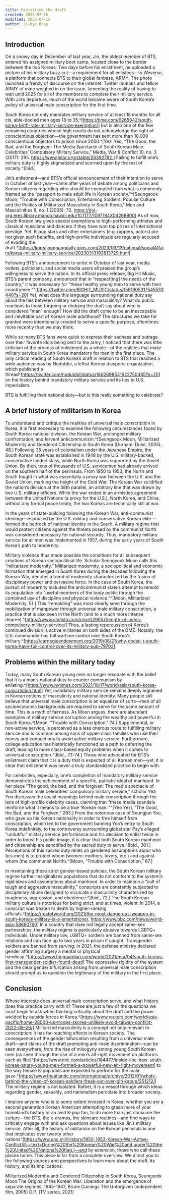 ```yaml
---
title: Revisiting the draft
created: 2023-07-15
modified: 2023-07-15
author: Ji-hye Rhee
---
```


## Introduction

On a snowy day in December of last year, Jin, the oldest member
of BTS, entered his assigned military boot camp, located close to
the border between the two Koreas. Two days before his
enlistment, he uploaded a picture of his military buzz cut—a
requirement for all enlistees—to Weverse, a platform that
connects BTS to their global fanbase, ARMY. The photo launched a
frenzy of discourse on the internet: Twitter mutuals and fellow
ARMY of mine weighed in on the issue, lamenting the reality of
having to wait until 2025 for all of the members to complete
their military service. With Jin’s departure, much of the world
became aware of South Korea’s policy of universal male
conscription for the first time.

South Korea not only mandates military service of at least 18
months for all cis, able-bodied men ages 18 to
35,^[https://time.com/6265842/south-korea-birth-rate-military-service-exemption/]
but is also one of the few remaining countries whose high courts
do not acknowledge the right of conscientious objection—the
government has sent more than 10,000 conscientious objectors to
prison since 2000.^[Yezi Yeo, “The Good, the Bad, and the
Forgiven: The Media Spectacle of South Korean Male Celebrities’
Compulsory Military Service,” Media, War & Conflict 10, no. 3
(2017): 295. https://www.jstor.org/stable/26392782.] Failing to
fulfill one’s military duty is highly stigmatized and scorned
upon by the rest of society.^[Ibid.]

Jin’s enlistment—and BTS’s official announcement of their
intention to serve in October of last year—came after years of
debate among politicians and Korean citizens regarding who should
be exempted from what is commonly framed as the “passport to male
adult life in Korean society.”^[Seungsook Moon, “Trouble with
Conscription, Entertaining Soldiers: Popular Culture and the
Politics of Militarized Masculinity in South Korea,” Men and
Masculinities 8, no. 1 (2005): 72.
https://doi-org.eres.library.manoa.hawaii.edu/10.1177/1097184X04268800]
As of now, South Korean law gives special exemptions to
high-performing athletes and classical musicians and dancers if
they have won top prizes of international prestige. Yet, K-pop
stars and other entertainers (e.g. rappers, actors) are not given
such benefits, and high-profile individuals are regularly accused
of evading the
draft.^[https://koreajoongangdaily.joins.com/2023/03/13/national/socialAffairs/korea-military-military-service/20230313193813729.html]

Following BTS’s announcement to enlist in October of last year,
media outlets, politicians, and social media users all praised
the group’s willingness to serve the nation. In its official
press release, Big Hit Music, BTS’s parent company, announced
that in “respect[ing] the needs of the country,” it was necessary
for “these healthy young men to serve with their
countrymen.”^[https://twitter.com/BIGHIT_MUSIC/status/1581905317545533440?s=20]
Yet, what does this language surrounding national duty say about
the ties between military service and masculinity? What do public
reactions to those forgoing or dodging the draft say about who is
considered “man” enough? How did the draft come to be an
inescapable and inevitable part of Korean male adulthood? The
structures we take for granted were intentionally created to
serve a specific purpose, oftentimes more recently than we may
think.

While so many BTS fans were quick to express their sadness and
outrage over their favorite idols being sent to the army, I
noticed that there was little criticism of the process of
enlistment as a whole—of the realities that make military service
in South Korea mandatory for men in the first place. The only
critical reading of South Korea’s draft in relation to BTS that
reached a wide audience was by Nodutdol, a leftist Korean
diasporic organization, which published a
thread^[https://twitter.com/nodutdol/status/1602698541922750465?s=20]
on the history behind mandatory military service and its ties to
U.S. imperialism.

BTS is fulfilling their national duty—but is this really
something to celebrate?

## A brief history of militarism in Korea

To understand and critique the realities of universal male
conscription in Korea, it is first necessary to examine the
following circumstances faced by South Korea: national division,
the Korean War, prolonged military confrontation, and fervent
anticommunism.^[Seungsook Moon, Militarized Modernity and
Gendered Citizenship in South Korea (Durham: Duke, 2005), 48.]
Following 35 years of colonialism under the Japanese Empire, the
South Korean state was established in 1948 by the U.S.
military-backed, conservative landed class, while North Korea was
supported by the Soviet Union. By then, tens of thousands of U.S.
servicemen had already arrived on the southern half of the
peninsula. From 1950 to 1953, the North and South fought in what
was essentially a proxy war between the U.S. and the Soviet
Union, marking the height of the Cold War. The Korean War
solidified the nation’s division at the 38th parallel, an
arbitrary line that was drawn by two U.S. military officers.
While the war ended in an armistice agreement between the United
Nations (a proxy for the U.S.), North Korea, and China, without
any formal peace treaty, the two Koreas are technically still at
war.

In the years of state-building following the Korean War,
anti-communist ideology—espoused by the U.S. military and
conservative Korean elite —formed the bedrock of national
identity in the South. A military regime that would protect
citizens against the threats posed by the communist North was
considered necessary for national security. Thus, mandatory
military service for all men was implemented in 1957, during the
early years of South Korea’s path to modernity.

Military violence thus made possible the conditions for all
subsequent creations of Korean sociopolitical life. Scholar
Seongsook Moon calls this “militarized modernity.” Militarized
modernity, a sociopolitical and economic formation that emerged
in South Korea during the decades following the Korean War,
denotes a trend of modernity characterized by the fusion of
disciplinary power and pervasive force. In the case of South
Korea, the pursuit of modernity included the anticommunist
state’s attempt to remold its population into “useful members of
the body politic through the combined use of discipline and
physical violence.”^[Moon, Militarized Modernity, 51.] This
“remolding” was most clearly seen through the mobilization of
manpower through universal male military conscription, a practice
that is also seen in the North (and to a much more intense
degree).^[https://www.statista.com/chart/29057/length-of-mens-compulsory-military-service/]
Thus, a lasting repercussion of Korea’s continued division is
active militaries on both sides of the DMZ. Notably, the U.S.
commander has full wartime control over South Korea’s
military.^[https://carnegieendowment.org/2019/08/21/why-doesn-t-south-korea-have-full-control-over-its-military-pub-79702]

## Problems within the military today

Today, many South Korean young men no longer resonate with the
belief that it is a man’s national duty to counter communism by
enlisting.^[https://www.nytimes.com/2021/10/17/world/asia/south-korea-conscription.html]
Yet, mandatory military service remains deeply ingrained in
Korean notions of masculinity and national identity. Many people
still believe that universal male conscription is an equalizer of
sorts—men of all socioeconomic backgrounds are required to serve
for the same amount of time. This is a myth of fairness. As Moon
argues, there are abundant examples of military service
corruption among the wealthy and powerful in South Korea.^[Moon,
“Trouble with Conscription,” 74.] Supplemental, or non-active
service, is perceived as a less onerous route to fulfilling
military service and is common among sons of upper-class families
who use their money and connections to avoid active military
service. Furthermore, college education has historically
functioned as a path to deferring the draft, leading to more
class-based equity problems when it comes to universal
conscription.^[Ibid., 73-74.] Those who advocated for BTS’s
enlistment claim that it is a duty that is expected of all Korean
men—yet, it is clear that enlistment was never a truly
standardized practice to begin with.

For celebrities, especially, one’s completion of mandatory
military service demonstrates the achievement of a specific,
patriotic ideal of manhood. In her piece “The good, the bad, and
the forgiven: The media spectacle of South Korean male
celebrities’ compulsory military service,” scholar Yezi Yeo
discusses the social meanings behind male conscription through
the lens of high-profile celebrity cases, claiming that “these
media scandals reinforce what it means to be a true ‘Korean
man.’”^[Yeo Yezi, “The Good, the Bad, and the Forgiven,” 293.]
From the notorious case of Seungjun Yoo, who gave up his Korean
nationality in order to free himself from conscription, which led
to the government banning Yoo’s entry to South Korea
indefinitely, to the controversy surrounding global star Psy’s
alleged “undutiful” military service performance and his decision
to enlist twice in order to boost his public image, it is clear
that both South Korean manhood and citizenship are sanctified by
the sacred duty to serve.^[Ibid., 301.] Perceptions of this
sacred duty relies on gendered assumptions about who (cis men) is
to protect whom (women: mothers, lovers, etc.) and against whom
(the communist North).^[Moon, “Trouble with Conscription,” 67.]

In maintaining these strict gender-based policies, the South
Korean military regime further marginalizes populations that do
not conform to the system’s rigid ideas and assumptions about
manhood. In order to maintain a “cult of tough and aggressive
masculinity,” conscripts are constantly subjected to disciplinary
abuse designed to inculcate a masculinity characterized by
toughness, aggression, and obedience.^[Ibid., 72.] The South
Korean military culture is notorious for being strict, and at
times, violent: in 2014, a conscript was beaten to death by
higher-ranking
officials.^[https://restofworld.org/2021/the-most-dangerous-weapon-in-south-koreas-military-is-a-smartphone/,
https://www.bbc.com/news/world-asia-58660760] In a country that
does not legally accept same-sex partnerships, the military
regime is particularly abusive towards LGBTQ+ individuals. Under
military law, LGBTQ+ soldiers are banned from same-sex relations
and can face up to two years in prison if caught. Transgender
soldiers are banned from serving: in 2021, the defense ministry
declared gender affirming surgery a mental or physical
handicap.^[https://www.theguardian.com/world/2021/mar/04/south-koreas-first-transgender-soldier-found-dead]
The oppressive rigidity of the system and the clear gender
bifurcation arising from universal male conscription should
prompt us to question the legitimacy of the military in the first
place.

## Conclusion

Whose interests does universal male conscription serve, and what
history does this practice carry with it? These are just a few of
the questions we must begin to ask when thinking critically about
the draft and the power wielded by outside forces in
Korea.^[https://www.reuters.com/world/asia-pacific/home-28000-us-troops-skorea-unlikely-avoid-taiwan-conflict-2022-09-26/]
Militarized masculinity is a concept not only relevant to
conscription: it has far-reaching effects in Korean society. The
consequences of the gender bifurcation resulting from a universal
male draft—and claims of the draft promoting anti-male
discrimination—can be seen everywhere, from the rise of misogyny
among young South Korean men (as seen through the rise of a men’s
alt-right movement on platforms such as
Ilbe)^[https://www.mic.com/articles/184477/inside-ilbe-how-south-koreas-angry-young-men-formed-a-powerful-new-alt-right-movement]
to the way female K-pop idols are expected to perform for the
male
gaze.^[https://www.theatlantic.com/international/archive/2012/01/whats-behind-the-video-of-korean-soldiers-freak-out-over-girl-group/251212/]
The military regime is not isolated. Rather, it is a vessel
through which ideas regarding gender, sexuality, and nationalism
percolate into broader society.

I implore anyone who is to some extent invested in Korea, whether
you are a second generation Korean American attempting to grasp
more of your homeland’s history or an avid K-pop fan, to do more
than just consume the culture—the BTS, the k-dramas, the skincare
routines—and find ways to critically engage with and ask
questions about issues like Jin’s military service. After all,
the history of militarism on the Korean peninsula is one that
implicates over twenty other
nations^[https://www.unc.mil/History/1950-1953-Korean-War-Active-Conflict/#:~:text=During%20the%20Korean%20War%20and,under%20the%20United%20Nations%20flag.]—and
by extension, those who call these places home. This piece is far
from a complete overview. We direct you to the following sources
and perspectives to learn more about the draft, its history, and
its implications:

Militarized Modernity and Gendered Citizenship in South Korea,
Seungsook Moon The Origins of the Korean War: Liberation and the
emergence of separate regimes, 1945-1947, Bruce Cumings The
Unforgiven (independent film, 2005) D.P. (TV series, 2021)
